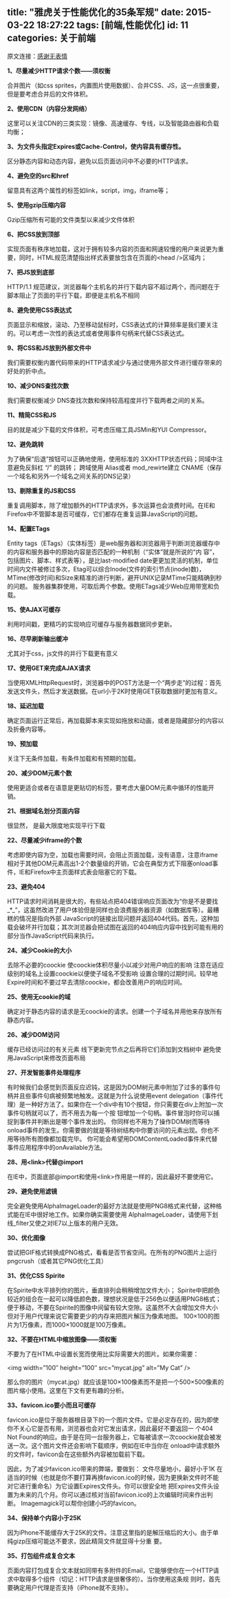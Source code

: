 title: "雅​虎​关​于​性​能​优​化​的​35条​军​规"
date: 2015-03-22 18:27:22
tags: [前端,性能优化]
id: 11
categories: 关于前端
---

原文连接：[感谢无表情](https://wubiaoqing.github.io/2014/04/15/%E9%9B%85%E2%80%8B%E8%99%8E%E2%80%8B%E5%85%B3%E2%80%8B%E4%BA%8E%E2%80%8B%E6%80%A7%E2%80%8B%E8%83%BD%E2%80%8B%E4%BC%98%E2%80%8B%E5%8C%96%E2%80%8B%E7%9A%84%E2%80%8B35%E6%9D%A1%E2%80%8B%E5%86%9B%E2%80%8B%E8%A7%84/)

**1、尽量减少HTTP请求个数——须权衡**

合并图片（如css sprites，内置图片使用数据）、合并CSS、JS，这一点很重要，但是要考虑合并后的文件体积。

**2、使用CDN（内容分发网络）**

这里可以关注CDN的三类实现：镜像、高速缓存、专线，以及智能路由器和负载均衡；
<!--more-->

**3、为文件头指定Expires或Cache-Control，使内容具有缓存性。**

区分静态内容和动态内容，避免以后页面访问中不必要的HTTP请求。

**4、避免空的src和href**

留意具有这两个属性的标签如link，script，img，iframe等；

**5、使用gzip压缩内容**

Gzip压缩所有可能的文件类型以来减少文件体积

**6、把CSS放到顶部**

实现页面有秩序地加载，这对于拥有较多内容的页面和网速较慢的用户来说更为重要，同时，HTML规范清楚指出样式表要放包含在页面的&lt;head /&gt;区域内；

**7、把JS放到底部**

HTTP/1.1 规范建议，浏览器每个主机名的并行下载内容不超过两个，而问题在于脚本阻止了页面的平行下载，即便是主机名不相同

**8、避免使用CSS表达式**

页面显示和缩放，滚动、乃至移动鼠标时，CSS表达式的计算频率是我们要关注的。可以考虑一次性的表达式或者使用事件句柄来代替CSS表达式。

**9、将CSS和JS放到外部文件中**

我们需要权衡内置代码带来的HTTP请求减少与通过使用外部文件进行缓存带来的好处的折中点。

**10、减少DNS查找次数**

我们需要权衡减少 DNS查找次数和保持较高程度并行下载两者之间的关系。

**11、精简CSS和JS**

目的就是减少下载的文件体积，可考虑压缩工具JSMin和YUI Compressor。

**12、避免跳转**

为了确保“后退”按钮可以正确地使用，使用标准的 3XXHTTP状态代码；同域中注意避免反斜杠 “/” 的跳转；
跨域使用 Alias或者 mod_rewirte建立 CNAME（保存一个域名和另外一个域名之间关系的DNS记录）

**13、剔除重复的JS和CSS**

重复调用脚本，除了增加额外的HTTP请求外，多次运算也会浪费时间。在IE和Firefox中不管脚本是否可缓存，它们都存在重复运算JavaScript的问题。

**14、配置ETags**

Entity tags（ETags）（实体标签）是web服务器和浏览器用于判断浏览器缓存中的内容和服务器中的原始内容是否匹配的一种机制（“实体”就是所说的“内 容”，包括图片、脚本、样式表等），是比last-modified date更更加灵活的机制，单位时间内文件被修过多次，Etag可以综合Inode(文件的索引节点(inode)数)，MTime(修改时间)和Size来精准的进行判断，避开UNIX记录MTime只能精确到秒的问题。 服务器集群使用，可取后两个参数。使用ETags减少Web应用带宽和负载。

**15、使AJAX可缓存**

利用时间戳，更精巧的实现响应可缓存与服务器数据同步更新。

**16、尽早刷新输出缓冲**

尤其对于css，js文件的并行下载更有意义

**17、使用GET来完成AJAX请求**

当使用XMLHttpRequest时，浏览器中的POST方法是一个“两步走”的过程：首先发送文件头，然后才发送数据。在url小于2K时使用GET获取数据时更加有意义。

**18、延迟加载**

确定页面运行正常后，再加载脚本来实现如拖放和动画，或者是隐藏部分的内容以及折叠内容等。

**19、预加载**

关注下无条件加载，有条件加载和有预期的加载。

**20、减少DOM元素个数**

使用更适合或者在语意是更贴切的标签，要考虑大量DOM元素中循环的性能开销。

**21、根据域名划分页面内容**

很显然， 是最大限度地实现平行下载

**22、尽量减少iframe的个数**

考虑即使内容为空，加载也需要时间，会阻止页面加载，没有语意，注意iframe相对于其他DOM元素高出1-2个数量级的开销，它会在典型方式下阻塞onload事件，IE和Firefox中主页面样式表会阻塞它的下载。

**23、避免404**

HTTP请求时间消耗是很大的，有些站点把404错误响应页面改为“你是不是要找_*_”，这虽然改进了用户体验但是同样也会浪费服务器资源（如数据库等）。最糟糕的情况是指向外部 JavaScript的链接出现问题并返回404代码。首先，这种加载会破坏并行加载；其次浏览器会把试图在返回的404响应内容中找到可能有用的部分当作JavaScript代码来执行。

**24、减少Cookie的大小**

去除不必要的coockie
使coockie体积尽量小以减少对用户响应的影响
注意在适应级别的域名上设置coockie以便使子域名不受影响
设置合理的过期时间。较早地Expire时间和不要过早去清除coockie，都会改善用户的响应时间。

**25、使用无cookie的域**

确定对于静态内容的请求是无coockie的请求。创建一个子域名并用他来存放所有静态内容。

**26、减少DOM访问**

缓存已经访问过的有关元素
线下更新完节点之后再将它们添加到文档树中
避免使用JavaScript来修改页面布局

**27、开发智能事件处理程序**

有时候我们会感觉到页面反应迟钝，这是因为DOM树元素中附加了过多的事件句柄并且些事件句病被频繁地触发。这就是为什么说使用event delegation（事件代理）是一种好方法了。如果你在一个div中有10个按钮，你只需要在div上附加一次事件句柄就可以了，而不用去为每一个按 钮增加一个句柄。事件冒泡时你可以捕捉到事件并判断出是哪个事件发出的。
你同样也不用为了操作DOM树而等待onload事件的发生。你需要做的就是等待树结构中你要访问的元素出现。你也不用等待所有图像都加载完毕。
你可能会希望用DOMContentLoaded事件来代替 事件应用程序中的onAvailable方法。

**28、用&lt;link&gt;代替@import**

在IE中，页面底部@import和使用&lt;link&gt;作用是一样的，因此最好不要使用它。

**29、避免使用滤镜**

完全避免使用AlphaImageLoader的最好方法就是使用PNG8格式来代替，这种格式能在IE中很好地工作。如果你确实需要使用 AlphaImageLoader，请使用下划线_filter又使之对IE7以上版本的用户无效。

**30、优化图像**

尝试把GIF格式转换成PNG格式，看看是否节省空间。在所有的PNG图片上运行pngcrush（或者其它PNG优化工具）

**31、优化CSS Spirite**

在Spirite中水平排列你的图片，垂直排列会稍稍增加文件大小；
Spirite中把颜色较近的组合在一起可以降低颜色数，理想状况是低于256色以便适用PNG8格式；
便于移动，不要在Spirite的图像中间留有较大空隙。这虽然不大会增加文件大小但对于用户代理来说它需要更少的内存来把图片解压为像素地图。 100×100的图片为1万像素，而1000×1000就是100万像素。

**32、不要在HTML中缩放图像——须权衡**

不要为了在HTML中设置长宽而使用比实际需要大的图片。如果你需要：

&lt;img width=”100″ height=”100″ src=”mycat.jpg” alt=”My Cat” /&gt;

那么你的图片（mycat.jpg）就应该是100×100像素而不是把一个500×500像素的图片缩小使用。这里在下文有更有趣的分析。

**33、favicon.ico要小而且可缓存**

favicon.ico是位于服务器根目录下的一个图片文件。它是必定存在的，因为即使你不关心它是否有用，浏览器也会对它发出请求，因此最好不要返回一 个404 Not Found的响应。由于是在同一台服务器上，它每被请求一次coockie就会被发送一次。这个图片文件还会影响下载顺序，例如在IE中当你在 onload中请求额外的文件时，favicon会在这些额外内容被加载前下载。

因此，为了减少favicon.ico带来的弊端，要做到：
文件尽量地小，最好小于1K
在适当的时候（也就是你不要打算再换favicon.ico的时候，因为更换新文件时不能对它进行重命名）为它设置Expires文件头。你可以很安全地 把Expires文件头设置为未来的几个月。你可以通过核对当前favicon.ico的上次编辑时间来作出判断。
Imagemagick可以帮你创建小巧的favicon。

**34、保持单个内容小于25K**

因为iPhone不能缓存大于25K的文件。注意这里指的是解压缩后的大小。由于单纯gizp压缩可能达不要求，因此精简文件就显得十分重 要。

**35、打包组件成复合文本**

页面内容打包成复合文本就如同带有多附件的Email，它能够使你在一个HTTP请求中取得多个组件（切记：HTTP请求是很奢侈的）。当你使用这条规 则时，首先要确定用户代理是否支持（iPhone就不支持）。